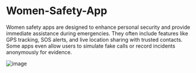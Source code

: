 # Women-Safety-App
Women safety apps are designed to enhance personal security and provide immediate assistance during emergencies. They often include features like GPS tracking, SOS alerts, and live location sharing with trusted contacts. Some apps even allow users to simulate fake calls or record incidents anonymously for evidence.

![image](https://github.com/user-attachments/assets/7aa8495d-7533-4bcd-8332-8a10a055709a)
